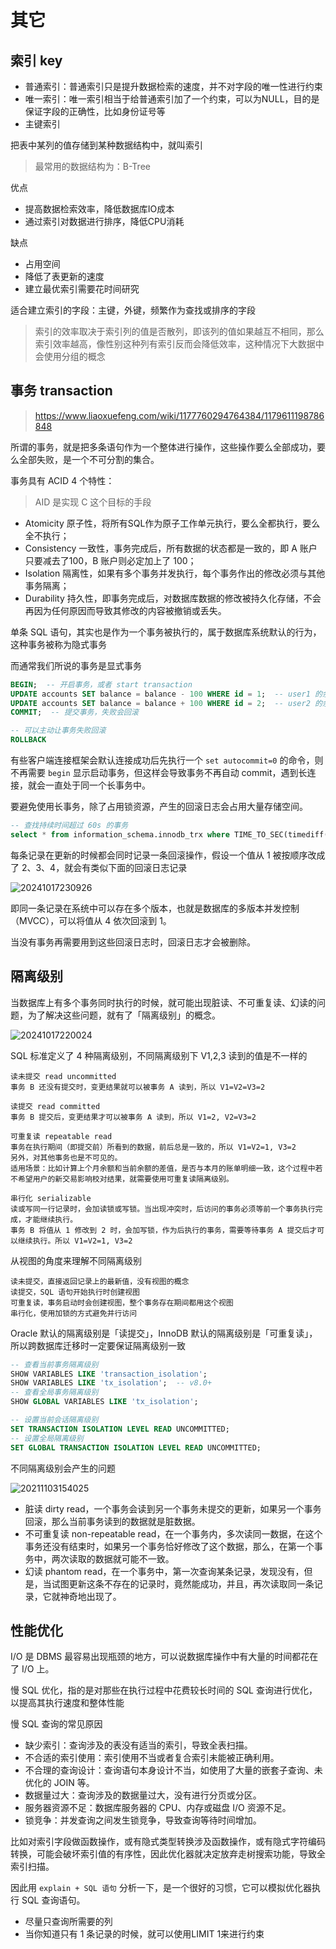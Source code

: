 # 其它

## 索引 key

- 普通索引：普通索引只是提升数据检索的速度，并不对字段的唯一性进行约束
- 唯一索引：唯一索引相当于给普通索引加了一个约束，可以为NULL，目的是保证字段的正确性，比如身份证号等
- 主键索引

把表中某列的值存储到某种数据结构中，就叫索引

> 最常用的数据结构为：B-Tree

优点

- 提高数据检索效率，降低数据库IO成本
- 通过索引对数据进行排序，降低CPU消耗

缺点

- 占用空间
- 降低了表更新的速度
- 建立最优索引需要花时间研究

适合建立索引的字段：主键，外键，频繁作为查找或排序的字段

> 索引的效率取决于索引列的值是否散列，即该列的值如果越互不相同，那么索引效率越高，像性别这种列有索引反而会降低效率，这种情况下大数据中会使用分组的概念

## 事务 transaction

> <https://www.liaoxuefeng.com/wiki/1177760294764384/1179611198786848>

所谓的事务，就是把多条语句作为一个整体进行操作，这些操作要么全部成功，要么全部失败，是一个不可分割的集合。

事务具有 ACID 4 个特性：

> AID 是实现 C 这个目标的手段

- Atomicity 原子性，将所有SQL作为原子工作单元执行，要么全都执行，要么全不执行；
- Consistency 一致性，事务完成后，所有数据的状态都是一致的，即 A 账户只要减去了100，B 账户则必定加上了 100；
- Isolation 隔离性，如果有多个事务并发执行，每个事务作出的修改必须与其他事务隔离；
- Durability 持久性，即事务完成后，对数据库数据的修改被持久化存储，不会再因为任何原因而导致其修改的内容被撤销或丢失。

单条 SQL 语句，其实也是作为一个事务被执行的，属于数据库系统默认的行为，这种事务被称为隐式事务

而通常我们所说的事务是显式事务

```sql
BEGIN;  -- 开启事务，或者 start transaction
UPDATE accounts SET balance = balance - 100 WHERE id = 1;  -- user1 的余额 -100
UPDATE accounts SET balance = balance + 100 WHERE id = 2;  -- user2 的余额 +100
COMMIT;  -- 提交事务，失败会回滚

-- 可以主动让事务失败回滚
ROLLBACK
```

有些客户端连接框架会默认连接成功后先执行一个 `set autocommit=0` 的命令，则不再需要 `begin` 显示启动事务，但这样会导致事务不再自动 commit，遇到长连接，就会一直处于同一个长事务中。

要避免使用长事务，除了占用锁资源，产生的回滚日志会占用大量存储空间。

```sql
-- 查找持续时间超过 60s 的事务
select * from information_schema.innodb_trx where TIME_TO_SEC(timediff(now(),trx_started))>60
```

每条记录在更新的时候都会同时记录一条回滚操作，假设一个值从 1 被按顺序改成了 2、3、4，就会有类似下面的回滚日志记录

![20241017230926](https://image.zuoright.com/20241017230926.png)

即同一条记录在系统中可以存在多个版本，也就是数据库的多版本并发控制（MVCC），可以将值从 4 依次回滚到 1。

当没有事务再需要用到这些回滚日志时，回滚日志才会被删除。

## 隔离级别

当数据库上有多个事务同时执行的时候，就可能出现脏读、不可重复读、幻读的问题，为了解决这些问题，就有了「隔离级别」的概念。

![20241017220024](https://image.zuoright.com/20241017220024.png)

SQL 标准定义了 4 种隔离级别，不同隔离级别下 V1,2,3 读到的值是不一样的

```text
读未提交 read uncommitted
事务 B 还没有提交时，变更结果就可以被事务 A 读到，所以 V1=V2=V3=2

读提交 read committed
事务 B 提交后，变更结果才可以被事务 A 读到，所以 V1=2, V2=V3=2

可重复读 repeatable read
事务在执行期间（即提交前）所看到的数据，前后总是一致的，所以 V1=V2=1, V3=2
另外，对其他事务也是不可见的。
适用场景：比如计算上个月余额和当前余额的差值，是否与本月的账单明细一致，这个过程中若不希望用户的新交易影响校对结果，就需要使用可重复读隔离级别。

串行化 serializable
读或写同一行记录时，会加读锁或写锁。当出现冲突时，后访问的事务必须等前一个事务执行完成，才能继续执行。
事务 B 将值从 1 修改到 2 时，会加写锁，作为后执行的事务，需要等待事务 A 提交后才可以继续执行。所以 V1=V2=1, V3=2
```

从视图的角度来理解不同隔离级别

```text
读未提交，直接返回记录上的最新值，没有视图的概念
读提交，SQL 语句开始执行时创建视图
可重复读，事务启动时会创建视图，整个事务存在期间都用这个视图
串行化，使用加锁的方式避免并行访问
```

Oracle 默认的隔离级别是「读提交」，InnoDB 默认的隔离级别是「可重复读」，所以跨数据库迁移时一定要保证隔离级别一致

```sql
-- 查看当前事务隔离级别
SHOW VARIABLES LIKE 'transaction_isolation';
SHOW VARIABLES LIKE 'tx_isolation';  -- v8.0+
-- 查看全局事务隔离级别
SHOW GLOBAL VARIABLES LIKE 'tx_isolation';

-- 设置当前会话隔离级别
SET TRANSACTION ISOLATION LEVEL READ UNCOMMITTED;
-- 设置全局隔离级别
SET GLOBAL TRANSACTION ISOLATION LEVEL READ UNCOMMITTED;
```

不同隔离级别会产生的问题

![20211103154025](http://image.zuoright.com/20211103154025.png)

- 脏读 dirty read，一个事务会读到另一个事务未提交的更新，如果另一个事务回滚，那么当前事务读到的数据就是脏数据。
- 不可重复读 non-repeatable read，在一个事务内，多次读同一数据，在这个事务还没有结束时，如果另一个事务恰好修改了这个数据，那么，在第一个事务中，两次读取的数据就可能不一致。
- 幻读 phantom read，在一个事务中，第一次查询某条记录，发现没有，但是，当试图更新这条不存在的记录时，竟然能成功，并且，再次读取同一条记录，它就神奇地出现了。

## 性能优化

I/O 是 DBMS 最容易出现瓶颈的地方，可以说数据库操作中有大量的时间都花在了 I/O 上。

慢 SQL 优化，指的是对那些在执行过程中花费较长时间的 SQL 查询进行优化，以提高其执行速度和整体性能

慢 SQL 查询的常见原因

- 缺少索引：查询涉及的表没有适当的索引，导致全表扫描。
- 不合适的索引使用：索引使用不当或者复合索引未能被正确利用。
- 不合理的查询设计：查询语句本身设计不当，如使用了大量的嵌套子查询、未优化的 JOIN 等。
- 数据量过大：查询涉及的数据量过大，没有进行分页或分区。
- 服务器资源不足：数据库服务器的 CPU、内存或磁盘 I/O 资源不足。
- 锁竞争：并发查询之间发生锁竞争，导致查询等待时间增加。

比如对索引字段做函数操作，或有隐式类型转换涉及函数操作，或有隐式字符编码转换，可能会破坏索引值的有序性，因此优化器就决定放弃走树搜索功能，导致全索引扫描。

因此用 `explain + SQL 语句` 分析一下，是一个很好的习惯，它可以模拟优化器执行 SQL 查询语句。

- 尽量只查询所需要的列
- 当你知道只有 1 条记录的时候，就可以使用LIMIT 1来进行约束
